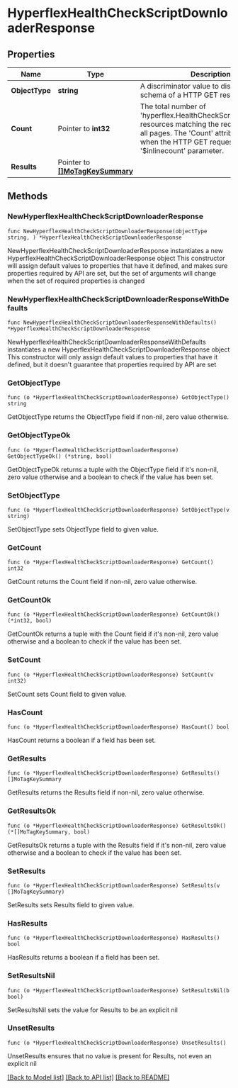 # HyperflexHealthCheckScriptDownloaderResponse

## Properties

Name | Type | Description | Notes
------------ | ------------- | ------------- | -------------
**ObjectType** | **string** | A discriminator value to disambiguate the schema of a HTTP GET response body. | 
**Count** | Pointer to **int32** | The total number of &#39;hyperflex.HealthCheckScriptDownloader&#39; resources matching the request, accross all pages. The &#39;Count&#39; attribute is included when the HTTP GET request includes the &#39;$inlinecount&#39; parameter. | [optional] 
**Results** | Pointer to [**[]MoTagKeySummary**](MoTagKeySummary.md) |  | [optional] 

## Methods

### NewHyperflexHealthCheckScriptDownloaderResponse

`func NewHyperflexHealthCheckScriptDownloaderResponse(objectType string, ) *HyperflexHealthCheckScriptDownloaderResponse`

NewHyperflexHealthCheckScriptDownloaderResponse instantiates a new HyperflexHealthCheckScriptDownloaderResponse object
This constructor will assign default values to properties that have it defined,
and makes sure properties required by API are set, but the set of arguments
will change when the set of required properties is changed

### NewHyperflexHealthCheckScriptDownloaderResponseWithDefaults

`func NewHyperflexHealthCheckScriptDownloaderResponseWithDefaults() *HyperflexHealthCheckScriptDownloaderResponse`

NewHyperflexHealthCheckScriptDownloaderResponseWithDefaults instantiates a new HyperflexHealthCheckScriptDownloaderResponse object
This constructor will only assign default values to properties that have it defined,
but it doesn't guarantee that properties required by API are set

### GetObjectType

`func (o *HyperflexHealthCheckScriptDownloaderResponse) GetObjectType() string`

GetObjectType returns the ObjectType field if non-nil, zero value otherwise.

### GetObjectTypeOk

`func (o *HyperflexHealthCheckScriptDownloaderResponse) GetObjectTypeOk() (*string, bool)`

GetObjectTypeOk returns a tuple with the ObjectType field if it's non-nil, zero value otherwise
and a boolean to check if the value has been set.

### SetObjectType

`func (o *HyperflexHealthCheckScriptDownloaderResponse) SetObjectType(v string)`

SetObjectType sets ObjectType field to given value.


### GetCount

`func (o *HyperflexHealthCheckScriptDownloaderResponse) GetCount() int32`

GetCount returns the Count field if non-nil, zero value otherwise.

### GetCountOk

`func (o *HyperflexHealthCheckScriptDownloaderResponse) GetCountOk() (*int32, bool)`

GetCountOk returns a tuple with the Count field if it's non-nil, zero value otherwise
and a boolean to check if the value has been set.

### SetCount

`func (o *HyperflexHealthCheckScriptDownloaderResponse) SetCount(v int32)`

SetCount sets Count field to given value.

### HasCount

`func (o *HyperflexHealthCheckScriptDownloaderResponse) HasCount() bool`

HasCount returns a boolean if a field has been set.

### GetResults

`func (o *HyperflexHealthCheckScriptDownloaderResponse) GetResults() []MoTagKeySummary`

GetResults returns the Results field if non-nil, zero value otherwise.

### GetResultsOk

`func (o *HyperflexHealthCheckScriptDownloaderResponse) GetResultsOk() (*[]MoTagKeySummary, bool)`

GetResultsOk returns a tuple with the Results field if it's non-nil, zero value otherwise
and a boolean to check if the value has been set.

### SetResults

`func (o *HyperflexHealthCheckScriptDownloaderResponse) SetResults(v []MoTagKeySummary)`

SetResults sets Results field to given value.

### HasResults

`func (o *HyperflexHealthCheckScriptDownloaderResponse) HasResults() bool`

HasResults returns a boolean if a field has been set.

### SetResultsNil

`func (o *HyperflexHealthCheckScriptDownloaderResponse) SetResultsNil(b bool)`

 SetResultsNil sets the value for Results to be an explicit nil

### UnsetResults
`func (o *HyperflexHealthCheckScriptDownloaderResponse) UnsetResults()`

UnsetResults ensures that no value is present for Results, not even an explicit nil

[[Back to Model list]](../README.md#documentation-for-models) [[Back to API list]](../README.md#documentation-for-api-endpoints) [[Back to README]](../README.md)


